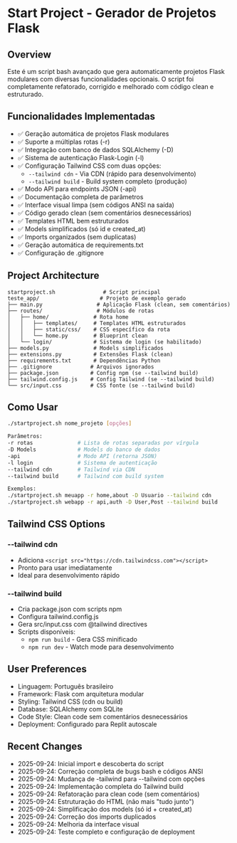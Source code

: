 # Start Project - Gerador de Projetos Flask

## Overview
Este é um script bash avançado que gera automaticamente projetos Flask modulares com diversas funcionalidades opcionais. O script foi completamente refatorado, corrigido e melhorado com código clean e estruturado.

## Funcionalidades Implementadas
- ✅ Geração automática de projetos Flask modulares
- ✅ Suporte a múltiplas rotas (-r)
- ✅ Integração com banco de dados SQLAlchemy (-D)
- ✅ Sistema de autenticação Flask-Login (-l)
- ✅ Configuração Tailwind CSS com duas opções:
  - `--tailwind cdn` - Via CDN (rápido para desenvolvimento)
  - `--tailwind build` - Build system completo (produção)
- ✅ Modo API para endpoints JSON (-api)
- ✅ Documentação completa de parâmetros
- ✅ Interface visual limpa (sem códigos ANSI na saída)
- ✅ Código gerado clean (sem comentários desnecessários)
- ✅ Templates HTML bem estruturados
- ✅ Models simplificados (só id e created_at)
- ✅ Imports organizados (sem duplicatas)
- ✅ Geração automática de requirements.txt
- ✅ Configuração de .gitignore

## Project Architecture
```
startproject.sh               # Script principal
teste_app/                   # Projeto de exemplo gerado
├── main.py                 # Aplicação Flask (clean, sem comentários)
├── routes/                 # Módulos de rotas
│   ├── home/              # Rota home
│   │   ├── templates/     # Templates HTML estruturados
│   │   ├── static/css/    # CSS específico da rota
│   │   └── home.py        # Blueprint clean
│   └── login/             # Sistema de login (se habilitado)
├── models.py              # Models simplificados
├── extensions.py          # Extensões Flask (clean)
├── requirements.txt       # Dependências Python
├── .gitignore            # Arquivos ignorados
├── package.json          # Config npm (se --tailwind build)
├── tailwind.config.js    # Config Tailwind (se --tailwind build)
└── src/input.css         # CSS fonte (se --tailwind build)
```

## Como Usar
```bash
./startproject.sh nome_projeto [opções]

Parâmetros:
-r rotas              # Lista de rotas separadas por vírgula
-D Models             # Models do banco de dados
-api                  # Modo API (retorna JSON)
-l login              # Sistema de autenticação
--tailwind cdn        # Tailwind via CDN
--tailwind build      # Tailwind com build system

Exemplos:
./startproject.sh meuapp -r home,about -D Usuario --tailwind cdn
./startproject.sh webapp -r api,auth -D User,Post --tailwind build
```

## Tailwind CSS Options

### --tailwind cdn
- Adiciona `<script src="https://cdn.tailwindcss.com"></script>`
- Pronto para usar imediatamente
- Ideal para desenvolvimento rápido

### --tailwind build  
- Cria package.json com scripts npm
- Configura tailwind.config.js
- Gera src/input.css com @tailwind directives
- Scripts disponíveis:
  - `npm run build` - Gera CSS minificado
  - `npm run dev` - Watch mode para desenvolvimento

## User Preferences
- Linguagem: Português brasileiro
- Framework: Flask com arquitetura modular
- Styling: Tailwind CSS (cdn ou build)
- Database: SQLAlchemy com SQLite
- Code Style: Clean code sem comentários desnecessários
- Deployment: Configurado para Replit autoscale

## Recent Changes
- 2025-09-24: Inicial import e descoberta do script
- 2025-09-24: Correção completa de bugs bash e códigos ANSI
- 2025-09-24: Mudança de -tailwind para --tailwind com opções
- 2025-09-24: Implementação completa do Tailwind build
- 2025-09-24: Refatoração para clean code (sem comentários)
- 2025-09-24: Estruturação do HTML (não mais "tudo junto")
- 2025-09-24: Simplificação dos models (só id + created_at)
- 2025-09-24: Correção dos imports duplicados
- 2025-09-24: Melhoria da interface visual
- 2025-09-24: Teste completo e configuração de deployment
